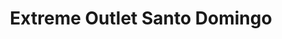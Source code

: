 ---
title: "Extreme Outlet Santo Domingo"
url: /santo-domingo/extreme-outlet-santo-domingo/
shop: ordenador
---